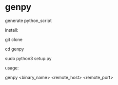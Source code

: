 # genpy
generate python_script

install:

  git clone 

  cd genpy

sudo python3 setup.py

usage:

  genpy <binary_name> <remote_host> <remote_port>
